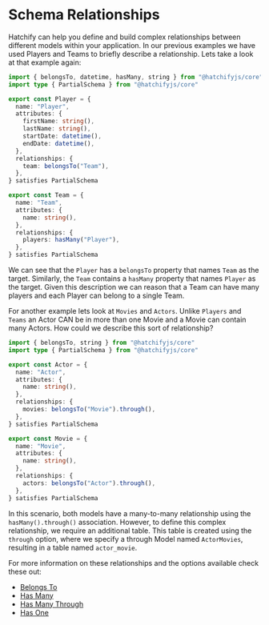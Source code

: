 # Schema Relationships

Hatchify can help you define and build complex relationships between different models within your application. In our previous examples we have used Players and Teams to briefly describe a relationship. Lets take a look at that example again:

```typescript
import { belongsTo, datetime, hasMany, string } from "@hatchifyjs/core"
import type { PartialSchema } from "@hatchifyjs/core"

export const Player = {
  name: "Player",
  attributes: {
    firstName: string(),
    lastName: string(),
    startDate: datetime(),
    endDate: datetime(),
  },
  relationships: {
    team: belongsTo("Team"),
  },
} satisfies PartialSchema

export const Team = {
  name: "Team",
  attributes: {
    name: string(),
  },
  relationships: {
    players: hasMany("Player"),
  },
} satisfies PartialSchema
```

We can see that the `Player` has a `belongsTo` property that names `Team` as the target. Similarly, the `Team` contains a `hasMany` property that names `Player` as the target. Given this description we can reason that a Team can have many players and each Player can belong to a single Team.

For another example lets look at `Movies` and `Actors`. Unlike `Players` and `Teams` an Actor CAN be in more than one Movie and a Movie can contain many Actors. How could we describe this sort of relationship?

```typescript
import { belongsTo, string } from "@hatchifyjs/core"
import type { PartialSchema } from "@hatchifyjs/core"

export const Actor = {
  name: "Actor",
  attributes: {
    name: string(),
  },
  relationships: {
    movies: belongsTo("Movie").through(),
  },
} satisfies PartialSchema

export const Movie = {
  name: "Movie",
  attributes: {
    name: string(),
  },
  relationships: {
    actors: belongsTo("Actor").through(),
  },
} satisfies PartialSchema
```

In this scenario, both models have a many-to-many relationship using the `hasMany().through()` association. However, to define this complex relationship, we require an additional table. This table is created using the `through` option, where we specify a through Model named `ActorMovies`, resulting in a table named `actor_movie`.

For more information on these relationships and the options available check these out:

- [Belongs To](./belongs-to.md)
- [Has Many](./has-many.md)
- [Has Many Through](./has-many-through.md)
- [Has One](./has-one.md)
